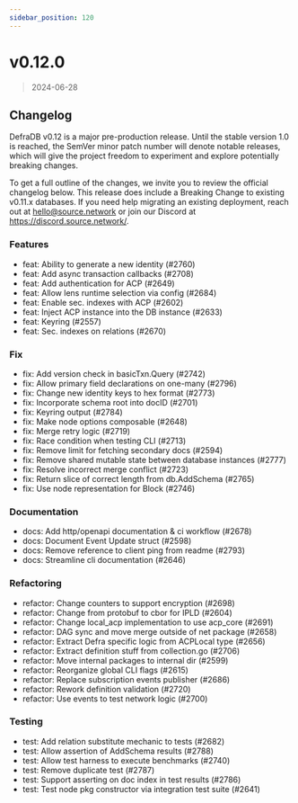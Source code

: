```yaml
---
sidebar_position: 120
---
```

# v0.12.0

> 2024-06-28

## Changelog
DefraDB v0.12 is a major pre-production release. Until the stable version 1.0 is reached, the SemVer minor patch number will denote notable releases, which will give the project freedom to experiment and explore potentially breaking changes.

To get a full outline of the changes, we invite you to review the official changelog below. This release does include a Breaking Change to existing v0.11.x databases. If you need help migrating an existing deployment, reach out at [hello@source.network](mailto:hello@source.network) or join our Discord at https://discord.source.network/.

### Features
* feat: Ability to generate a new identity (#2760)
* feat: Add async transaction callbacks (#2708)
* feat: Add authentication for ACP (#2649)
* feat: Allow lens runtime selection via config (#2684)
* feat: Enable sec. indexes with ACP (#2602)
* feat: Inject ACP instance into the DB instance (#2633)
* feat: Keyring (#2557)
* feat: Sec. indexes on relations (#2670)
### Fix
* fix: Add version check in basicTxn.Query (#2742)
* fix: Allow primary field declarations on one-many (#2796)
* fix: Change new identity keys to hex format (#2773)
* fix: Incorporate schema root into docID (#2701)
* fix: Keyring output (#2784)
* fix: Make node options composable (#2648)
* fix: Merge retry logic (#2719)
* fix: Race condition when testing CLI (#2713)
* fix: Remove limit for fetching secondary docs (#2594)
* fix: Remove shared mutable state between database instances (#2777)
* fix: Resolve incorrect merge conflict (#2723)
* fix: Return slice of correct length from db.AddSchema (#2765)
* fix: Use node representation for Block (#2746)
### Documentation
* docs: Add http/openapi documentation & ci workflow (#2678)
* docs: Document Event Update struct (#2598)
* docs: Remove reference to client ping from readme (#2793)
* docs: Streamline cli documentation (#2646)
### Refactoring
* refactor: Change counters to support encryption (#2698)
* refactor: Change from protobuf to cbor for IPLD (#2604)
* refactor: Change local_acp implementation to use acp_core (#2691)
* refactor: DAG sync and move merge outside of net package (#2658)
* refactor: Extract Defra specific logic from ACPLocal type (#2656)
* refactor: Extract definition stuff from collection.go (#2706)
* refactor: Move internal packages to internal dir (#2599)
* refactor: Reorganize global CLI flags (#2615)
* refactor: Replace subscription events publisher (#2686)
* refactor: Rework definition validation (#2720)
* refactor: Use events to test network logic (#2700)
### Testing
* test: Add relation substitute mechanic to tests (#2682)
* test: Allow assertion of AddSchema results (#2788)
* test: Allow test harness to execute benchmarks (#2740)
* test: Remove duplicate test (#2787)
* test: Support asserting on doc index in test results (#2786)
* test: Test node pkg constructor via integration test suite (#2641)

